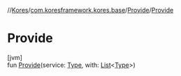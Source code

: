//[Kores](../../../index.md)/[com.koresframework.kores.base](../index.md)/[Provide](index.md)/[Provide](-provide.md)

# Provide

[jvm]\
fun [Provide](-provide.md)(service: [Type](https://docs.oracle.com/javase/8/docs/api/java/lang/reflect/Type.html), with: [List](https://kotlinlang.org/api/latest/jvm/stdlib/kotlin.collections/-list/index.html)<[Type](https://docs.oracle.com/javase/8/docs/api/java/lang/reflect/Type.html)>)
